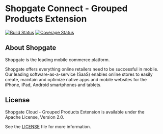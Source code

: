 # Shopgate Connect - Grouped Products Extension

[![Build Status](https://travis-ci.org/shopgate/ext-grouped-products.svg?branch=master)](https://travis-ci.org/shopgate/ext-grouped-products)
[![Coverage Status](https://coveralls.io/repos/github/shopgate/ext-grouped-products/badge.svg?branch=master)](https://coveralls.io/github/shopgate/ext-grouped-products?branch=master)

## About Shopgate

Shopgate is the leading mobile commerce platform.

Shopgate offers everything online retailers need to be successful in mobile. Our leading
software-as-a-service (SaaS) enables online stores to easily create, maintain and optimize native
apps and mobile websites for the iPhone, iPad, Android smartphones and tablets.


## License

Shopgate Cloud - Grouped Products Extension is available under the Apache License, Version 2.0.

See the [LICENSE](./LICENSE.md) file for more information.

